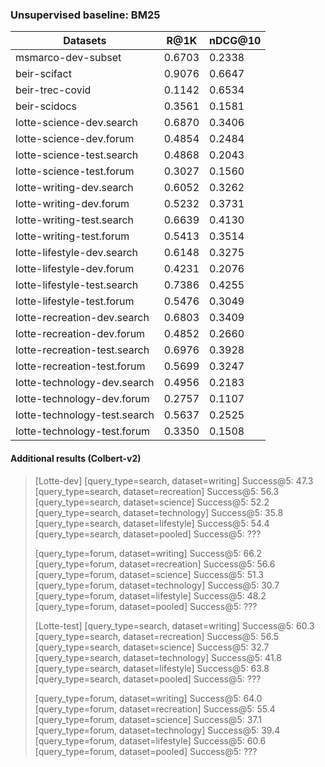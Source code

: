 
### Unsupervised baseline: BM25

Datasets                    | R@1K    | nDCG@10 |
---                         | ---     | ---     |  
msmarco-dev-subset          | 0.6703  | 0.2338  | 
beir-scifact                | 0.9076  | 0.6647  | 
beir-trec-covid             | 0.1142  | 0.6534  | 
beir-scidocs                | 0.3561  | 0.1581  |  
lotte-science-dev.search    | 0.6870  | 0.3406  |  
lotte-science-dev.forum     | 0.4854  | 0.2484  |
lotte-science-test.search   | 0.4868  | 0.2043  |
lotte-science-test.forum    | 0.3027  | 0.1560  |
lotte-writing-dev.search    | 0.6052  | 0.3262  |
lotte-writing-dev.forum     | 0.5232  | 0.3731  |
lotte-writing-test.search   | 0.6639  | 0.4130  |
lotte-writing-test.forum    | 0.5413  | 0.3514  |
lotte-lifestyle-dev.search  | 0.6148  | 0.3275  |
lotte-lifestyle-dev.forum   | 0.4231  | 0.2076  |
lotte-lifestyle-test.search | 0.7386  | 0.4255  |
lotte-lifestyle-test.forum  | 0.5476  | 0.3049  |
lotte-recreation-dev.search | 0.6803  | 0.3409  |
lotte-recreation-dev.forum  | 0.4852  | 0.2660  |
lotte-recreation-test.search| 0.6976  | 0.3928  |
lotte-recreation-test.forum | 0.5699  | 0.3247  |
lotte-technology-dev.search | 0.4956  | 0.2183  |
lotte-technology-dev.forum  | 0.2757  | 0.1107  |
lotte-technology-test.search| 0.5637  | 0.2525  |
lotte-technology-test.forum | 0.3350  | 0.1508  |

#### Additional results (Colbert-v2)
> [Lotte-dev]
> [query_type=search, dataset=writing] Success@5: 47.3
> [query_type=search, dataset=recreation] Success@5: 56.3
> [query_type=search, dataset=science] Success@5: 52.2
> [query_type=search, dataset=technology] Success@5: 35.8
> [query_type=search, dataset=lifestyle] Success@5: 54.4
> [query_type=search, dataset=pooled] Success@5: ???
> 
> [query_type=forum, dataset=writing] Success@5: 66.2
> [query_type=forum, dataset=recreation] Success@5: 56.6
> [query_type=forum, dataset=science] Success@5: 51.3
> [query_type=forum, dataset=technology] Success@5: 30.7
> [query_type=forum, dataset=lifestyle] Success@5: 48.2
> [query_type=forum, dataset=pooled] Success@5: ???
> 
> [Lotte-test]
> [query_type=search, dataset=writing] Success@5: 60.3
> [query_type=search, dataset=recreation] Success@5: 56.5
> [query_type=search, dataset=science] Success@5: 32.7
> [query_type=search, dataset=technology] Success@5: 41.8
> [query_type=search, dataset=lifestyle] Success@5: 63.8
> [query_type=search, dataset=pooled] Success@5: ???
> 
> [query_type=forum, dataset=writing] Success@5: 64.0
> [query_type=forum, dataset=recreation] Success@5: 55.4
> [query_type=forum, dataset=science] Success@5: 37.1
> [query_type=forum, dataset=technology] Success@5: 39.4
> [query_type=forum, dataset=lifestyle] Success@5: 60.6
> [query_type=forum, dataset=pooled] Success@5: ???
